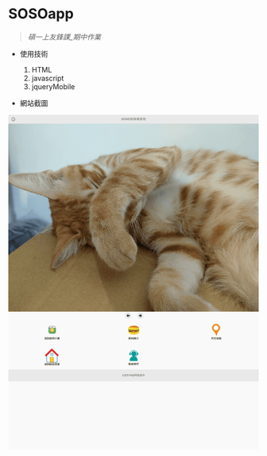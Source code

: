 # SOSOapp
> _碩一上友鋒課_期中作業_   
 
* 使用技術
  1. HTML
  2. javascript
  3. jqueryMobile

* 網站截圖
<img src="https://github.com/hank444tw/SOSOapp/blob/master/hank444tw.github.io_SOSOapp_(iPad%20Pro)%20(1).png" stryle="float:right" />
